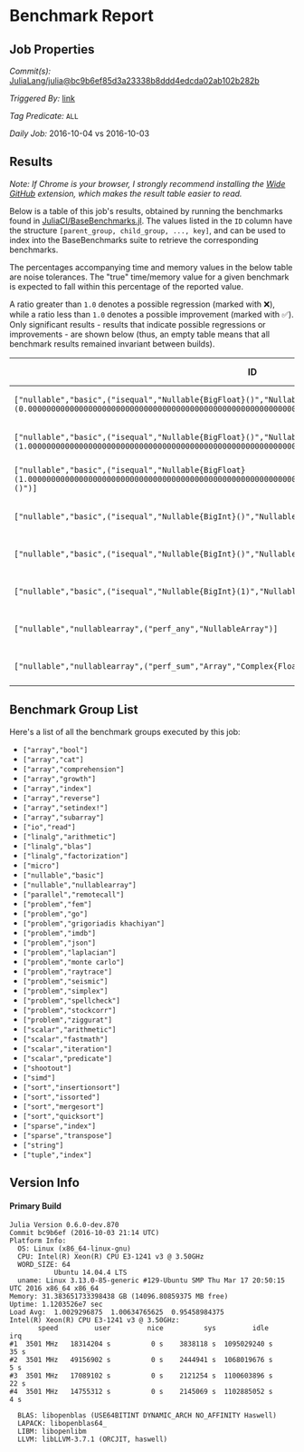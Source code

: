 # Benchmark Report

## Job Properties

*Commit(s):* [JuliaLang/julia@bc9b6ef85d3a23338b8ddd4edcda02ab102b282b](https://github.com/JuliaLang/julia/commit/bc9b6ef85d3a23338b8ddd4edcda02ab102b282b)

*Triggered By:* [link](https://github.com/JuliaLang/julia/commit/bc9b6ef85d3a23338b8ddd4edcda02ab102b282b#commitcomment-19280869)

*Tag Predicate:* `ALL`

*Daily Job:* 2016-10-04 vs 2016-10-03

## Results

*Note: If Chrome is your browser, I strongly recommend installing the [Wide GitHub](https://chrome.google.com/webstore/detail/wide-github/kaalofacklcidaampbokdplbklpeldpj?hl=en)
extension, which makes the result table easier to read.*

Below is a table of this job's results, obtained by running the benchmarks found in
[JuliaCI/BaseBenchmarks.jl](https://github.com/JuliaCI/BaseBenchmarks.jl). The values
listed in the `ID` column have the structure `[parent_group, child_group, ..., key]`,
and can be used to index into the BaseBenchmarks suite to retrieve the corresponding
benchmarks.

The percentages accompanying time and memory values in the below table are noise tolerances. The "true"
time/memory value for a given benchmark is expected to fall within this percentage of the reported value.

A ratio greater than `1.0` denotes a possible regression (marked with :x:), while a ratio less
than `1.0` denotes a possible improvement (marked with :white_check_mark:). Only significant results - results
that indicate possible regressions or improvements - are shown below (thus, an empty table means that all
benchmark results remained invariant between builds).

| ID | time ratio | memory ratio |
|----|------------|--------------|
| `["nullable","basic",("isequal","Nullable{BigFloat}()","Nullable{BigFloat}(0.000000000000000000000000000000000000000000000000000000000000000000000000000000)")]` | 0.67 (15%) :white_check_mark: | 1.00 (1%)  |
| `["nullable","basic",("isequal","Nullable{BigFloat}()","Nullable{BigFloat}(1.000000000000000000000000000000000000000000000000000000000000000000000000000000)")]` | 0.67 (15%) :white_check_mark: | 1.00 (1%)  |
| `["nullable","basic",("isequal","Nullable{BigFloat}(1.000000000000000000000000000000000000000000000000000000000000000000000000000000)","Nullable{BigFloat}()")]` | 0.67 (15%) :white_check_mark: | 1.00 (1%)  |
| `["nullable","basic",("isequal","Nullable{BigInt}()","Nullable{BigInt}(0)")]` | 0.67 (15%) :white_check_mark: | 1.00 (1%)  |
| `["nullable","basic",("isequal","Nullable{BigInt}()","Nullable{BigInt}(1)")]` | 0.67 (15%) :white_check_mark: | 1.00 (1%)  |
| `["nullable","basic",("isequal","Nullable{BigInt}(1)","Nullable{BigInt}()")]` | 1.50 (15%) :x: | 1.00 (1%)  |
| `["nullable","nullablearray",("perf_any","NullableArray")]` | 0.54 (15%) :white_check_mark: | 1.00 (1%)  |
| `["nullable","nullablearray",("perf_sum","Array","Complex{Float64}")]` | 0.82 (15%) :white_check_mark: | 1.00 (1%)  |

## Benchmark Group List

Here's a list of all the benchmark groups executed by this job:

- `["array","bool"]`
- `["array","cat"]`
- `["array","comprehension"]`
- `["array","growth"]`
- `["array","index"]`
- `["array","reverse"]`
- `["array","setindex!"]`
- `["array","subarray"]`
- `["io","read"]`
- `["linalg","arithmetic"]`
- `["linalg","blas"]`
- `["linalg","factorization"]`
- `["micro"]`
- `["nullable","basic"]`
- `["nullable","nullablearray"]`
- `["parallel","remotecall"]`
- `["problem","fem"]`
- `["problem","go"]`
- `["problem","grigoriadis khachiyan"]`
- `["problem","imdb"]`
- `["problem","json"]`
- `["problem","laplacian"]`
- `["problem","monte carlo"]`
- `["problem","raytrace"]`
- `["problem","seismic"]`
- `["problem","simplex"]`
- `["problem","spellcheck"]`
- `["problem","stockcorr"]`
- `["problem","ziggurat"]`
- `["scalar","arithmetic"]`
- `["scalar","fastmath"]`
- `["scalar","iteration"]`
- `["scalar","predicate"]`
- `["shootout"]`
- `["simd"]`
- `["sort","insertionsort"]`
- `["sort","issorted"]`
- `["sort","mergesort"]`
- `["sort","quicksort"]`
- `["sparse","index"]`
- `["sparse","transpose"]`
- `["string"]`
- `["tuple","index"]`

## Version Info

#### Primary Build

```
Julia Version 0.6.0-dev.870
Commit bc9b6ef (2016-10-03 21:14 UTC)
Platform Info:
  OS: Linux (x86_64-linux-gnu)
  CPU: Intel(R) Xeon(R) CPU E3-1241 v3 @ 3.50GHz
  WORD_SIZE: 64
           Ubuntu 14.04.4 LTS
  uname: Linux 3.13.0-85-generic #129-Ubuntu SMP Thu Mar 17 20:50:15 UTC 2016 x86_64 x86_64
Memory: 31.383651733398438 GB (14096.80859375 MB free)
Uptime: 1.1203526e7 sec
Load Avg:  1.0029296875  1.00634765625  0.95458984375
Intel(R) Xeon(R) CPU E3-1241 v3 @ 3.50GHz: 
       speed         user         nice          sys         idle          irq
#1  3501 MHz   18314204 s          0 s    3838118 s  1095029240 s         35 s
#2  3501 MHz   49156902 s          0 s    2444941 s  1068019676 s          5 s
#3  3501 MHz   17089102 s          0 s    2121254 s  1100603896 s         22 s
#4  3501 MHz   14755312 s          0 s    2145069 s  1102885052 s          4 s

  BLAS: libopenblas (USE64BITINT DYNAMIC_ARCH NO_AFFINITY Haswell)
  LAPACK: libopenblas64_
  LIBM: libopenlibm
  LLVM: libLLVM-3.7.1 (ORCJIT, haswell)

```
